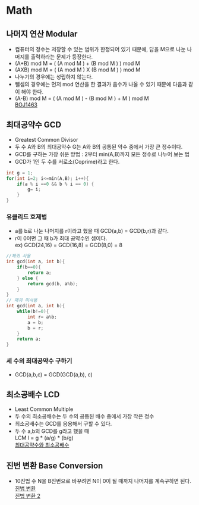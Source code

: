 Math
==============
## 나머지 연산 Modular
- 컴퓨터의 정수는 저장할 수 있는 범위가 한정되어 있기 때문에, 답을 M으로 나눈 나머지를 출력하라는 문제가 등장한다.
- (A+B) mod M = ( (A mod M ) + (B mod M ) ) mod M
- (AXB) mod M = ( (A mod M ) X (B mod M ) ) mod M
- 나누기의 경우에는 성립하지 않는다.
- 뺄셈의 경우에는 먼저 mod 연산을 한 결과가 음수가 나올 수 있기 때문에 다음과 같이 해야 한다.  
- (A-B) mod M = ( (A mod M ) - (B mod M ) + M ) mod M  
[BOJ1463](https://github.com/kkoon9/algorithm/blob/master/BOJ10430.md)

## 최대공약수 GCD
- Greatest Common Divisor
- 두 수 A와 B의 최대공약수 G는 A와 B의 공통된 약수 중에서 가장 큰 정수이다.
- GCD를 구하는 가장 쉬운 방법 : 2부터 min(A,B)까지 모든 정수로 나누어 보는 법
- GCD가 1인 두 수를 서로소(Coprime)라고 한다.
~~~cpp
int g = 1;
for(int i=2; i<=min(A,B); i++){
    if(a % i ==0 && b % i == 0) {
        g= i;
    }
}
~~~
### 유클리드 호제법
- a를 b로 나눈 나머지를 r이라고 했을 때 GCD(a,b) = GCD(b,r)과 같다.
- r이 0이면 그 때 b가 최대 공약수인 셈이다.  
ex) GCD(24,16) = GCD(16,8) = GCD(8,0) = 8
~~~cpp
//재귀 사용
int gcd(int a, int b){
    if(b==0){
        return a;
    } else {
        return gcd(b, a%b);
    }
}
// 재귀 미사용
int gcd(int a, int b){
    while(b!=0){
        int r= a%b;
        a = b;
        b = r;
    }
    return a;
}
~~~
### 세 수의 최대공약수 구하기
- GCD(a,b,c) = GCD(GCD(a,b), c)

## 최소공배수 LCD
- Least Common Multiple
- 두 수의 최소공배수는 두 수의 공통된 배수 중에서 가장 작은 정수
- 최소공배수는 GCD를 응용해서 구할 수 있다.
- 두 수 a,b의 GCD를 g라고 했을 때  
LCM l = g * (a/g) * (b/g)  
[최대공약수와 최소공배수](https://github.com/kkoon9/algorithm/blob/master/BOJ2609.md)

## 진번 변환 Base Conversion
- 10진법 수 N을 B진번으로 바꾸려면 N이 0이 될 때까지 나머지를 계속구하면 된다.  
[진법 변환](https://github.com/kkoon9/algorithm/blob/master/BOJ11005.md)  
[진법 변환 2](https://github.com/kkoon9/algorithm/blob/master/BOJ2745.md)
